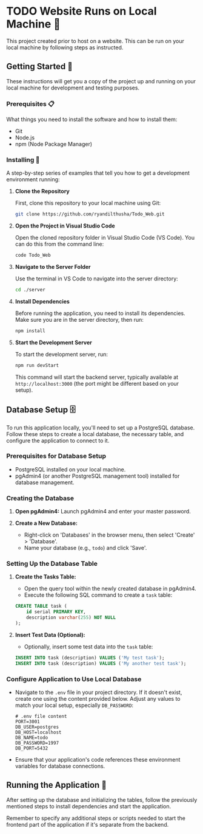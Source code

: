 # TODO Website Runs on Local Machine 🚀

This project created prior to host on a website. This can be run on your local machine by following steps as instructed.

## Getting Started 🏁

These instructions will get you a copy of the project up and running on your local machine for development and testing purposes.

### Prerequisites 📋

What things you need to install the software and how to install them:

- Git
- Node.js
- npm (Node Package Manager)

### Installing 🔧

A step-by-step series of examples that tell you how to get a development environment running:

1. **Clone the Repository**

    First, clone this repository to your local machine using Git:

    ```sh
    git clone https://github.com/ryandilthusha/Todo_Web.git
    ```

2. **Open the Project in Visual Studio Code**

    Open the cloned repository folder in Visual Studio Code (VS Code). You can do this from the command line:

    ```sh
    code Todo_Web
    ```

3. **Navigate to the Server Folder**

    Use the terminal in VS Code to navigate into the server directory:

    ```sh
    cd ./server
    ```

4. **Install Dependencies**

    Before running the application, you need to install its dependencies. Make sure you are in the server directory, then run:

    ```sh
    npm install
    ```

5. **Start the Development Server**

    To start the development server, run:

    ```sh
    npm run devStart
    ```

    This command will start the backend server, typically available at `http://localhost:3000` (the port might be different based on your setup).



## Database Setup 🗄️

To run this application locally, you'll need to set up a PostgreSQL database. Follow these steps to create a local database, the necessary table, and configure the application to connect to it.

### Prerequisites for Database Setup

- PostgreSQL installed on your local machine.
- pgAdmin4 (or another PostgreSQL management tool) installed for database management.

### Creating the Database

1. **Open pgAdmin4:** Launch pgAdmin4 and enter your master password.

2. **Create a New Database:**
   - Right-click on 'Databases' in the browser menu, then select 'Create' > 'Database'.
   - Name your database (e.g., `todo`) and click 'Save'.

### Setting Up the Database Table

1. **Create the Tasks Table:**
   - Open the query tool within the newly created database in pgAdmin4.
   - Execute the following SQL command to create a `task` table:

    ```sql
    CREATE TABLE task (
        id serial PRIMARY KEY,
        description varchar(255) NOT NULL
    );
    ```

2. **Insert Test Data (Optional):**
   - Optionally, insert some test data into the `task` table:

    ```sql
    INSERT INTO task (description) VALUES ('My test task');
    INSERT INTO task (description) VALUES ('My another test task');
    ```

### Configure Application to Use Local Database

- Navigate to the `.env` file in your project directory. If it doesn't exist, create one using the content provided below. Adjust any values to match your local setup, especially `DB_PASSWORD`:

    ```
    # .env file content
    PORT=3001
    DB_USER=postgres
    DB_HOST=localhost
    DB_NAME=todo
    DB_PASSWORD=1997
    DB_PORT=5432
    ```

- Ensure that your application's code references these environment variables for database connections.

## Running the Application 🚀

After setting up the database and initializing the tables, follow the previously mentioned steps to install dependencies and start the application.

Remember to specify any additional steps or scripts needed to start the frontend part of the application if it's separate from the backend.

